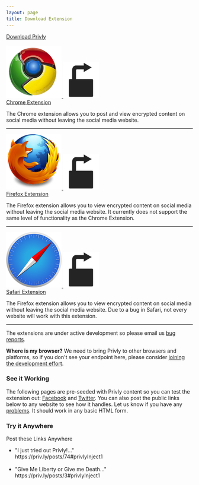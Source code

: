 ```yaml
---
layout: page
title: Download Extension
---
```


<div class="text-center">
 <a id="big_download_link" class="btn btn-large btn-primary" href="#" target="_blank">Download Privly</a> 
</div>

<br/>

<div class="row">
  <div class="col-lg-6 col-md-6 col-sm-6 col-xs-12 text-center">
    <a href="https://chrome.google.com/webstore/detail/pkokikcdapfpkkkjpdaamjanniaempol" id="chrome_link" class="privly-browser-combo" target="_blank">
      <img src="/assets/images/chrome_logo_150.png" class="browser-icon" />
      <img src="/assets/images/icons/icon_96.png" class="privly-icon" />
    </a>
  </div>
  <div class="col-lg-6 col-md-6 col-sm-6 col-xs-12 text-center">
    <a href="https://chrome.google.com/webstore/detail/pkokikcdapfpkkkjpdaamjanniaempol" target="_blank">Chrome Extension</a>
    <br/>
    <p class="text-left">
      The Chrome extension allows you to post and view
      encrypted content on social media without
      leaving the social media website.
    </p>
  </div>
</div>
<hr>
<div class="row">
  <div class="col-lg-6 col-md-6 col-sm-6 col-xs-12 text-center">
     <a href="https://addons.mozilla.org/en-US/firefox/addon/privly/" id="firefox_link" class="privly-browser-combo" target="_blank">
      <img src="/assets/images/firefox_logo_150.png" class="browser-icon" />
      <img src="/assets/images/icons/icon_96.png" class="privly-icon" />
    </a>
  </div>
  <div class="col-lg-6 col-md-6 col-sm-6 col-xs-12 text-center">
     <a href="https://addons.mozilla.org/en-US/firefox/addon/privly/" target="_blank">Firefox Extension</a>
    <br/>
     <p class="text-left">
       The Firefox extension allows you to view
       encrypted content on social media without
       leaving the social media website.
       It currently does not support the same level of
       functionality as the Chrome Extension.
     </p>
  </div>
</div>
<hr>
<div class="row">
  <div class="col-lg-6 col-md-6 col-sm-6 col-xs-12 text-center">
    <a href="https://safari-extensions.apple.com/details/?id=com.privly.privly-NW49B9S472" id="safari_link" class="privly-browser-combo" target="_blank">
      <img src="/assets/images/safari_logo_150.png" class="browser-icon" />
      <img src="/assets/images/icons/icon_96.png" class="privly-icon" />
    </a>
  </div>
  <div class="col-lg-6 col-md-6 col-sm-6 col-xs-12 text-center">
    <a href="https://safari-extensions.apple.com/details/?id=com.privly.privly-NW49B9S472" target="_blank">Safari Extension</a>
    <br/>
    <p class="text-left">
      The Firefox extension allows you to view
      encrypted content on social media without
      leaving the social media website. Due to a bug in Safari,
      not every website will work with this extension.
    </p>
  </div>
</div>
<hr>

The extensions are under active development so please email us [bug reports](/pages/bug.html).

**Where is my browser?** We need to bring Privly to other browsers and platforms, so if you don't see your endpoint here, please consider [joining the development effort](/pages/join.html).




<div class="row">
  <div class="col-lg-6 col-md-6 col-sm-6 col-xs-12">
    <h3>See it Working</h3>
    <p>The following pages are pre-seeded with Privly content so you can test the extension out: 
      <a href="https://www.facebook.com/profile.php?id=100002254562518">Facebook</a> and <a href="https://twitter.com/PrivlyTest">Twitter</a>. You can also post the public links below to any website to see how it handles. Let us know if you have any <a href="/pages/bug.html">problems</a>. It should work in any basic HTML form.</p>
  </div>
  <div class="col-lg-6 col-md-6 col-sm-6 col-xs-12">
    <h3>Try it Anywhere</h3>
    <p>
      Post these Links Anywhere
      <ul>
          <li>"I just tried out Privly!..." <br/>https://priv.ly/posts/74#privlyInject1</li>
          <br/>
          <li>"Give Me Liberty or Give me Death..." <br/>https://priv.ly/posts/3#privlyInject1</li>
      </ul>
    </p>
  </div>
</div>
